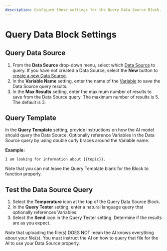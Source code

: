 ```yaml
---
description: Configure these settings for the Query Data Source Block.
---
```


# Query Data Block Settings

## Query Data Source

1. From the **Data Source** drop-down menu, select which [Data Source](../../data-sources/what-is-a-data-source.md) to query. If you have not created a Data Source, select the **New** button to [create a new Data Source](../../data-sources/create-a-data-source.md).
2. In the **Variable Name** setting, enter the name of the [Variable](../../user-inputs-and-variables/what-is-a-variable.md) to save the Data Source query results.
3. In the **Max Results** setting, enter the maximum number of results to save from the Data Source query. The maximum number of results is 5. The default is 3.

## Query Template

In the **Query Template** setting, provide instructions on how the AI model should query the Data Source. Optionally reference Variables in the Data Source query by using double curly braces around the Variable name.

**Example:**

```
I am looking for information about {{topic}}.
```

Note that you can not leave the Query Template blank for the Block to function properly.

## Test the Data Source Query

1. Select the **Temperature** icon at the top of the Query Data Source Block.
2. In the **Query Tester** setting, enter a natural language query that optionally references Variables.
3. Select the **Send** icon in the Query Tester setting. Determine if the results are as you expect.

Note that uploading the file(s) DOES NOT mean the AI knows everything about your file(s). You must instruct the AI on how to query that file for the AI to use your Data Source properly.
